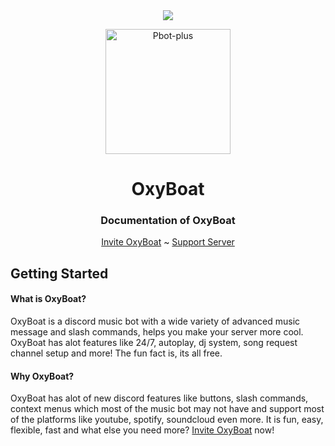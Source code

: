 <center><img src="https://capsule-render.vercel.app/api?type=waving&color=gradient&height=200&section=header&text=OxyBoat&fontSize=80&fontAlignY=35&animation=twinkling&fontColor=gradient" /></center>

<p align = "center">
  <img src = "https://cdn.discordapp.com/attachments/892270315630133268/898890417964212234/1634382532130.png" alt="Pbot-plus" width="200" height="200"/>

  <h1 align = "center">OxyBoat</h1>
  <h3 align = "center">Documentation of OxyBoat</h3>
</p>

<p align = "center">
  <a href = "https://dsc.gg/oxyboat">Invite OxyBoat</a> ~ <a href = "https://discord.gg/jN8AKsPcwu">Support Server</a>
</p>

<p>
  <h2>Getting Started</h2>
  <h4>What is OxyBoat?</h4>
  OxyBoat is a discord music bot with a wide variety of advanced music message and slash commands, helps you make your server more cool.
  OxyBoat has alot features like 24/7, autoplay, dj system, song request channel setup and more! The fun fact is, its all free.
  
  <br>
  
  <h4>Why OxyBoat?</h4>
  OxyBoat has alot of new discord features like buttons, slash commands, context menus which most of the music bot may not have and support most of the platforms like youtube, spotify, soundcloud even more.
  It is fun, easy, flexible, fast and what else you need more? <a href = "https://dsc.gg/oxyboat">Invite OxyBoat</a> now!
</p>
